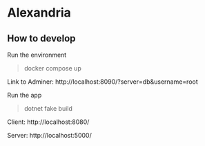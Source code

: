 # Alexandria


## How to develop

Run the environment
> docker compose up

Link to Adminer: http://localhost:8090/?server=db&username=root

Run the app
> dotnet fake build

Client: http://localhost:8080/

Server: http://localhost:5000/